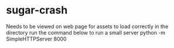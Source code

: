 # sugar-crash
Needs to be viewed on web page for assets to load correctly
in the directory run the command below to run a small server
python -m SimpleHTTPServer 8000

